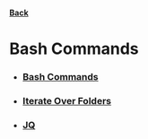 #### [Back](../README.md)

# Bash Commands

* ### [Bash Commands](./BashCommands.md)
* ### [Iterate Over Folders](./Iterate.md)
* ### [JQ](./JQ.md)